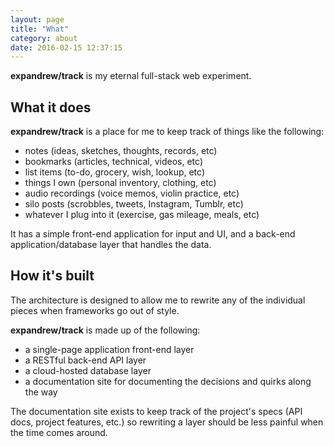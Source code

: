 ```yaml
---
layout: page
title: "What"
category: about
date: 2016-02-15 12:37:15
---
```


**expandrew/track** is my eternal full-stack web experiment.

## What it does

**expandrew/track** is a place for me to keep track of things like the following:

- notes (ideas, sketches, thoughts, records, etc)
- bookmarks (articles, technical, videos, etc)
- list items (to-do, grocery, wish, lookup, etc)
- things I own (personal inventory, clothing, etc)
- audio recordings (voice memos, violin practice, etc)
- silo posts (scrobbles, tweets, Instagram, Tumblr, etc)
- whatever I plug into it (exercise, gas mileage, meals, etc)

It has a simple front-end application for input and UI, and a back-end application/database layer that handles the data.

## How it's built

The architecture is designed to allow me to rewrite any of the individual pieces when frameworks go out of style.

**expandrew/track** is made up of the following:

- a single-page application front-end layer
- a RESTful back-end API layer
- a cloud-hosted database layer
- a documentation site for documenting the decisions and quirks along the way

The documentation site exists to keep track of the project's specs (API docs, project features, etc.) so rewriting a layer should be less painful when the time comes around.



